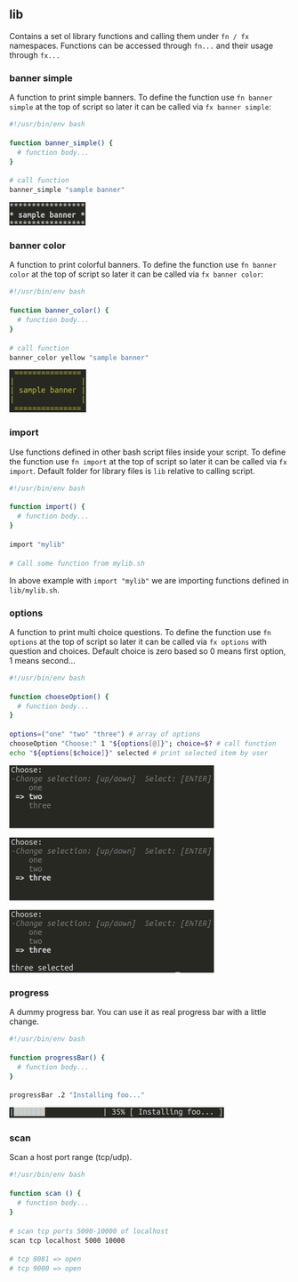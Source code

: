 ## lib

Contains a set ol library functions and calling them under `fn / fx` namespaces. Functions can be accessed through `fn...` and their usage through `fx...`

### banner simple

A function to print simple banners. To define the function use `fn banner simple` at the top of script so later it can be called via `fx banner simple`:

```bash
#!/usr/bin/env bash

function banner_simple() {
  # function body...
}

# call function
banner_simple "sample banner"
```

![simple banner](../images/banner-simple.png)

### banner color

A function to print colorful banners. To define the function use `fn banner color` at the top of script so later it can be called via `fx banner color`:

```bash
#!/usr/bin/env bash

function banner_color() {
  # function body...
}

# call function
banner_color yellow "sample banner"
```

![simple banner](../images/banner-color.png)

### import

Use functions defined in other bash script files inside your script. To define the function use `fn import` at the top of script so later it can be called via `fx import`. Default folder for library files is `lib` relative to calling script.

```bash
#!/usr/bin/env bash

function import() {
  # function body...
}

import "mylib"

# Call some function from mylib.sh
```

In above example with `import "mylib"` we are importing functions defined in `lib/mylib.sh`.

### options

A function to print multi choice questions. To define the function use `fn options` at the top of script so later it can be called via `fx options` with question and choices. Default choice is zero based so 0 means first option, 1 means second...

```bash
#!/usr/bin/env bash

function chooseOption() {
  # function body...
}

options=("one" "two" "three") # array of options
chooseOption "Choose:" 1 "${options[@]}"; choice=$? # call function
echo "${options[$choice]}" selected # print selected item by user
```

![options 1](../images/choice1.png)

![options 2](../images/choice2.png)

![options 3](../images/choice3.png)

### progress

A dummy progress bar. You can use it as real progress bar with a little change.

```bash
#!/usr/bin/env bash

function progressBar() {
  # function body...
}

progressBar .2 "Installing foo..."
```

![progress](../images/progress.png)

### scan

Scan a host port range (tcp/udp).

```bash
#!/usr/bin/env bash

function scan () {
  # function body...
}

# scan tcp ports 5000-10000 of localhost
scan tcp localhost 5000 10000

# tcp 8081 => open
# tcp 9000 => open
```
